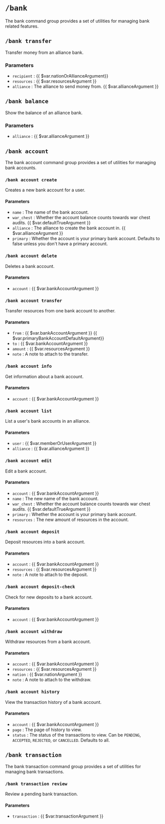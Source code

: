 # `/bank`

The bank command group provides a set of utilities for managing
bank related features.

## `/bank transfer`

Transfer money from an alliance bank.

### Parameters

- `recipient` : {{ $var.nationOrAllianceArgument}}
- `resources` : {{ $var.resourcesArgument }}
- `alliance` : The alliance to send money from. {{ $var.allianceArgument }}

## `/bank balance`

Show the balance of an alliance bank.

### Parameters

- `alliance` : {{ $var.allianceArgument }}

## `/bank account`

The bank account command group provides a set of utilities for managing
bank accounts.

### `/bank account create`

Creates a new bank account for a user.

#### Parameters

- `name` : The name of the bank account.
- `war_chest` : Whether the account balance counts towards war chest audits.
  {{ $var.defaultTrueArgument }}
- `alliance` : The alliance to create the bank account in.
  {{ $var.allianceArgument }}
- `primary` : Whether the account is your primary bank account.
  Defaults to false unless you don't have a primary account.

### `/bank account delete`

Deletes a bank account.

#### Parameters

- `account` : {{ $var.bankAccountArgument }}

### `/bank account transfer`

Transfer resources from one bank account to another.

#### Parameters

- `from` : {{ $var.bankAccountArgument }} {{ $var.primaryBankAccountDefaultArgument}}
- `to` : {{ $var.bankAccountArgument }}
- `amount` : {{ $var.resourcesArgument }}
- `note` : A note to attach to the transfer.

### `/bank account info`

Get information about a bank account.

#### Parameters

- `account` : {{ $var.bankAccountArgument }}

### `/bank account list`

List a user's bank accounts in an alliance.

#### Parameters

- `user` : {{ $var.memberOrUserArgument }}
- `alliance` : {{ $var.allianceArgument }}

### `/bank account edit`

Edit a bank account.

#### Parameters

- `account` : {{ $var.bankAccountArgument }}
- `name` : The new name of the bank account.
- `war_chest` : Whether the account balance counts towards war chest audits.
  {{ $var.defaultTrueArgument }}
- `primary` : Whether the account is your primary bank account.
- `resources` : The new amount of resources in the account.

### `/bank account deposit`

Deposit resources into a bank account.

#### Parameters

- `account` : {{ $var.bankAccountArgument }}
- `resources` : {{ $var.resourcesArgument }}
- `note` : A note to attach to the deposit.

### `/bank account deposit-check`

Check for new deposits to a bank account.

#### Parameters

- `account` : {{ $var.bankAccountArgument }}

### `/bank account withdraw`

Withdraw resources from a bank account.

#### Parameters

- `account` : {{ $var.bankAccountArgument }}
- `resources` : {{ $var.resourcesArgument }}
- `nation` : {{ $var.nationArgument }}
- `note` : A note to attach to the withdraw.

### `/bank account history`

View the transaction history of a bank account.

#### Parameters

- `account` : {{ $var.bankAccountArgument }}
- `page` : The page of history to view.
- `status` : The status of the transactions to view. Can be `PENDING`,
  `ACCEPTED`, `REJECTED`, or `CANCELLED`. Defaults to all.

## `/bank transaction`

The bank transaction command group provides a set of utilities for
managing bank transactions.

### `/bank transaction review`

Review a pending bank transaction.

#### Parameters

- `transaction` : {{ $var.transactionArgument }}
